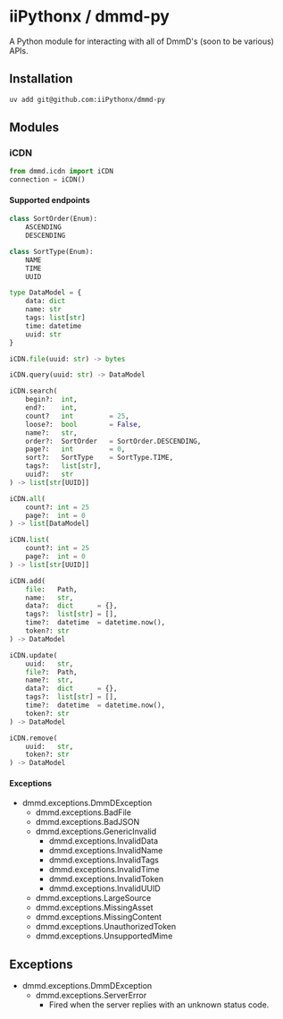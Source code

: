 # iiPythonx / dmmd-py

A Python module for interacting with all of DmmD's (soon to be various) APIs.

## Installation

```sh
uv add git@github.com:iiPythonx/dmmd-py
```

## Modules

### iCDN

```py
from dmmd.icdn import iCDN
connection = iCDN()
```

#### Supported endpoints

```py
class SortOrder(Enum):
    ASCENDING
    DESCENDING

class SortType(Enum):
    NAME
    TIME
    UUID

type DataModel = {
    data: dict
    name: str
    tags: list[str]
    time: datetime
    uuid: str
}

iCDN.file(uuid: str) -> bytes

iCDN.query(uuid: str) -> DataModel

iCDN.search(
    begin?:  int,
    end?:    int,
    count?   int         = 25,
    loose?:  bool        = False,
    name?:   str,
    order?:  SortOrder   = SortOrder.DESCENDING,
    page?:   int         = 0,
    sort?:   SortType    = SortType.TIME,
    tags?:   list[str],
    uuid?:   str
) -> list[str[UUID]]

iCDN.all(
    count?: int = 25
    page?:  int = 0
) -> list[DataModel]

iCDN.list(
    count?: int = 25
    page?:  int = 0
) -> list[str[UUID]]

iCDN.add(
    file:   Path,
    name:   str,
    data?:  dict      = {},
    tags?:  list[str] = [],
    time?:  datetime  = datetime.now(),
    token?: str
) -> DataModel

iCDN.update(
    uuid:   str,
    file?:  Path,
    name?:  str,
    data?:  dict      = {},
    tags?:  list[str] = [],
    time?:  datetime  = datetime.now(),
    token?: str
) -> DataModel

iCDN.remove(
    uuid:   str,
    token?: str
) -> DataModel
```

#### Exceptions

- dmmd.exceptions.DmmDException
    - dmmd.exceptions.BadFile
    - dmmd.exceptions.BadJSON
    - dmmd.exceptions.GenericInvalid
        - dmmd.exceptions.InvalidData
        - dmmd.exceptions.InvalidName
        - dmmd.exceptions.InvalidTags
        - dmmd.exceptions.InvalidTime
        - dmmd.exceptions.InvalidToken
        - dmmd.exceptions.InvalidUUID
    - dmmd.exceptions.LargeSource
    - dmmd.exceptions.MissingAsset
    - dmmd.exceptions.MissingContent
    - dmmd.exceptions.UnauthorizedToken
    - dmmd.exceptions.UnsupportedMime

## Exceptions

- dmmd.exceptions.DmmDException
    - dmmd.exceptions.ServerError
        - Fired when the server replies with an unknown status code.

